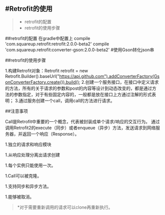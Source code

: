 #Retrofit的使用
------
[]()

> * retrofit的配置
> * retrofit的使用步骤


##retrofit的配置
在gradle中配置上
compile 'com.squareup.retrofit:retrofit:2.0.0-beta2'
compile 'com.squareup.retrofit:converter-gson:2.0.0-beta2' #使用Gson转化json串

##retrofit的使用步骤

1.构建Retrofit对象：Retrofit retrofit = new Retrofit.Builder().baseUrl("https://api.github.com").addConverterFactory(GsonConverterFactory.create()).build();
2.创建一个服务接口，在接口中定义请求的方法，所有的关于请求的参数和post的内容等设计到动态改变的，都是通过方法的参数指定，对于有些固定内容的，一般都是放在接口上方通过注解的形式表明；
3.通过服务创建一个call，调用call的方法进行请求。

##注意事项

Call是Retrofit中重要的一个概念，代表被封装成单个请求/响应的交互行为。
通过调用Retrofit2的execute（同步）或者enqueue（异步）方法，发送请求到网络服务器，并返回一个响应（Response）。

1.独立的请求和响应模块

1.从响应处理分离出请求创建

1.每个实例只能使用一次。

1.Call可以被克隆。

1.支持同步和异步方法。

1.能够被取消。

>*对于需要重新调用的请求可以clone再重新执行。

